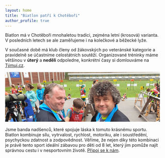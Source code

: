 ```yaml
---
layout: home
title: "Biatlon patří k Chotěboři"
author_profile: true
---
```


Biatlon má v Chotěboři mnohaletou tradici, zejména letní (krosová) varianta. V posledních letech se ale zaměřujeme i na kolečkové a běžecké lyže.

V současné době má klub členy od žákovských po veteránské kategorie a pravidelně se účastníme celostátních soutěží. Organizované tréninky máme většinou v **úterý** a **neděli** odpoledne, konkrétní časy si domlouváme na [Týmuj.cz](https://app.tymuj.cz/teams/19234).

![Alt text](/assets/images/titulka.jpg)

Jsme banda nadšenců, které spojuje láska k tomuto krásnému sportu. Biatlon kombinuje sílu, vytrvalost, rychlost, motoriku, ale i soustředění, psychyckou zdatnost a zodpovědnost. Věříme, že nejen díky této kombinaci je právě tento sport ideální zábavou pro děti od 8 let, který jim pomůže najít správnou cestu i v nesportovním životě. [Připoj se k nám](/kontakt/).
